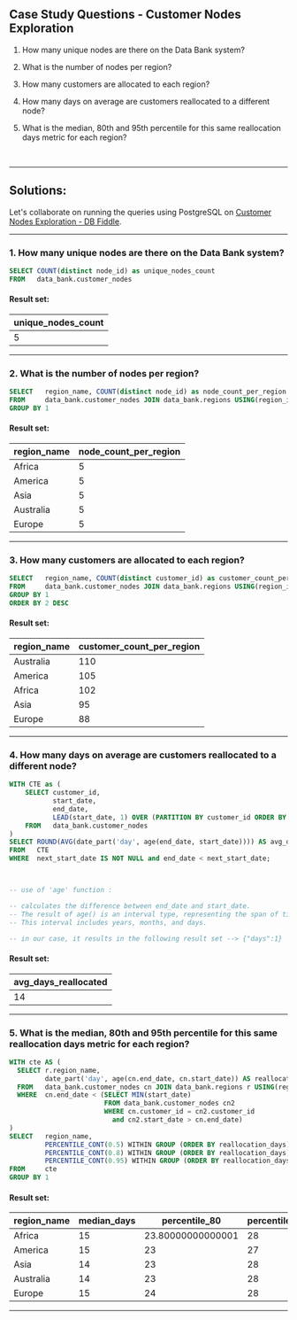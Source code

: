 ## Case Study Questions - Customer Nodes Exploration

1. How many unique nodes are there on the Data Bank system?

2. What is the number of nodes per region?

3. How many customers are allocated to each region?

4. How many days on average are customers reallocated to a different node? 

5. What is the median, 80th and 95th percentile for this same reallocation days metric for each region?

<br>

---

## Solutions:

Let's collaborate on running the queries using PostgreSQL on [Customer Nodes Exploration - DB Fiddle](https://www.db-fiddle.com/f/th98SWXVvnXXGMcvfuTWot/5).

---

### 1. How many unique nodes are there on the Data Bank system?

```sql
SELECT COUNT(distinct node_id) as unique_nodes_count
FROM   data_bank.customer_nodes
```

#### Result set:

| unique_nodes_count |
| ------------------ |
| 5                  |

---

### 2. What is the number of nodes per region?

```sql
SELECT   region_name, COUNT(distinct node_id) as node_count_per_region
FROM     data_bank.customer_nodes JOIN data_bank.regions USING(region_id)
GROUP BY 1
```

#### Result set:

| region_name | node_count_per_region |
| ----------- | --------------------- |
| Africa      | 5                     |
| America     | 5                     |
| Asia        | 5                     |
| Australia   | 5                     |
| Europe      | 5                     |

---

### 3. How many customers are allocated to each region?

```sql
SELECT   region_name, COUNT(distinct customer_id) as customer_count_per_region
FROM     data_bank.customer_nodes JOIN data_bank.regions USING(region_id)
GROUP BY 1
ORDER BY 2 DESC
```

#### Result set:

| region_name | customer_count_per_region |
| ----------- | ------------------------- |
| Australia   | 110                       |
| America     | 105                       |
| Africa      | 102                       |
| Asia        | 95                        |
| Europe      | 88                        |

---

### 4. How many days on average are customers reallocated to a different node?

```sql
WITH CTE as (
    SELECT customer_id,
           start_date,
           end_date,
           LEAD(start_date, 1) OVER (PARTITION BY customer_id ORDER BY start_date) AS next_start_date
    FROM   data_bank.customer_nodes
)
SELECT ROUND(AVG(date_part('day', age(end_date, start_date)))) AS avg_days_reallocated
FROM   CTE
WHERE  next_start_date IS NOT NULL and end_date < next_start_date;



-- use of 'age' function : 

-- calculates the difference between end_date and start_date. 
-- The result of age() is an interval type, representing the span of time between these two dates. 
-- This interval includes years, months, and days.

-- in our case, it results in the following result set --> {"days":1}
```

#### Result set:

| avg_days_reallocated |
| -------------------- |
| 14                   |

---

### 5. What is the median, 80th and 95th percentile for this same reallocation days metric for each region?

```sql
WITH cte AS (
  SELECT r.region_name,
         date_part('day', age(cn.end_date, cn.start_date)) AS reallocation_days
  FROM   data_bank.customer_nodes cn JOIN data_bank.regions r USING(region_id)
  WHERE  cn.end_date < (SELECT MIN(start_date)
                        FROM data_bank.customer_nodes cn2
                        WHERE cn.customer_id = cn2.customer_id
                          and cn2.start_date > cn.end_date)
)
SELECT   region_name,
         PERCENTILE_CONT(0.5) WITHIN GROUP (ORDER BY reallocation_days) AS median_days,
         PERCENTILE_CONT(0.8) WITHIN GROUP (ORDER BY reallocation_days) AS percentile_80,
         PERCENTILE_CONT(0.95) WITHIN GROUP (ORDER BY reallocation_days) AS percentile_95
FROM     cte
GROUP BY 1
```

#### Result set:


region_name |	median_days |	percentile_80 |	percentile_95 |
--|--|--|--|
Africa |	15 |	23.80000000000001 |	28 |
America |	15 |	23 |	27 |
Asia |	14 |	23 |	28 |
Australia |	14 |	23 |	28 |
Europe |	15 |	24 |	28 |

---
